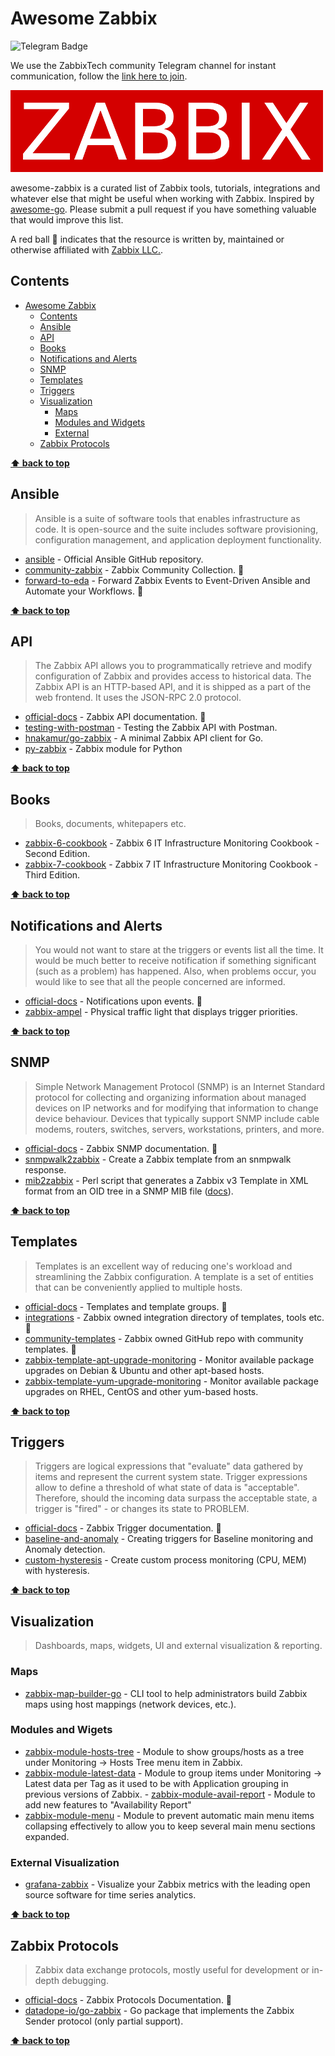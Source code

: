 # Awesome Zabbix

![Telegram Badge](https://img.shields.io/badge/join_us-on_telegram-%2326A5E4?logo=telegram&color=%2326A5E4&link=https%3A%2F%2Ft.me%2FZabbixTech)

We use the ZabbixTech community Telegram channel for instant communication, follow the [link here to join](https://t.me/ZabbixTech).

<a href="https://www.zabbix.com/"><img src="https://github.com/lasseoe/awesome-zabbix/raw/main/assets/zabbix_logo_500x131.png" alt="Zabbix LLC" title="Zabbix LLC" /></a>

awesome-zabbix is a curated list of Zabbix tools, tutorials, integrations and whatever else that might be useful when working with Zabbix. Inspired by [awesome-go](https://github.com/avelino/awesome-go/).
Please submit a pull request if you have something valuable that would improve this list.

A red ball 🔴 indicates that the resource is written by, maintained or otherwise affiliated with [Zabbix LLC.](https://www.zabbix.com/).

## Contents

- [Awesome Zabbix](#awesome-zabbix)
  - [Contents](#contents)
  - [Ansible](#ansible)
  - [API](#api)
  - [Books](#books)
  - [Notifications and Alerts](#notifications-and-alerts)
  - [SNMP](#snmp)
  - [Templates](#templates)
  - [Triggers](#triggers)
  - [Visualization](#visualization)
    - [Maps](#maps)
    - [Modules and Widgets](#modules-and-wigets)
    - [External](#external-visualization)
  - [Zabbix Protocols](#zabbix-protocols)

**[⬆ back to top](#contents)**

## Ansible

> Ansible is a suite of software tools that enables infrastructure as code. It is open-source and the suite includes software provisioning, configuration management, and application deployment functionality.

- [ansible](https://github.com/ansible/ansible) - Official Ansible GitHub repository.
- [community-zabbix](https://docs.ansible.com/ansible/latest/collections/community/zabbix/index.html) - Zabbix Community Collection. 🔴
- [forward-to-eda](https://blog.zabbix.com/forward-zabbix-events-to-event-driven-ansible-and-automate-your-workflows/25893/) - Forward Zabbix Events to Event-Driven Ansible and Automate your Workflows. 🔴

**[⬆ back to top](#contents)**

## API

> The Zabbix API allows you to programmatically retrieve and modify configuration of Zabbix and provides access to historical data. The Zabbix API is an HTTP-based API, and it is shipped as a part of the web frontend. It uses the JSON-RPC 2.0 protocol.

- [official-docs](https://www.zabbix.com/documentation/current/en/manual/api) - Zabbix API documentation. 🔴
- [testing-with-postman](https://mpolinowski.github.io/docs/DevOps/Zabbix/2022-01-13--zabbix-api-testing/2022-01-13) - Testing the Zabbix API with Postman.
- [hnakamur/go-zabbix](https://github.com/hnakamur/go-zabbix) - A minimal Zabbix API client for Go.
- [py-zabbix](https://github.com/adubkov/py-zabbix) - Zabbix module for Python

**[⬆ back to top](#contents)**

## Books

> Books, documents, whitepapers etc.

- [zabbix-6-cookbook](https://www.packtpub.com/product/zabbix-6-it-infrastructure-monitoring-cookbook-second-edition/9781803246918) -  Zabbix 6 IT Infrastructure Monitoring Cookbook - Second Edition.
- [zabbix-7-cookbook](https://www.packtpub.com/product/zabbix-7-it-infrastructure-monitoring-cookbook-third-edition/9781801078320) - Zabbix 7 IT Infrastructure Monitoring Cookbook - Third Edition.

**[⬆ back to top](#contents)**

## Notifications and Alerts

> You would not want to stare at the triggers or events list all the time. It would be much better to receive notification if something significant (such as a problem) has happened. Also, when problems occur, you would like to see that all the people concerned are informed.

- [official-docs](https://www.zabbix.com/documentation/current/en/manual/config/notifications) - Notifications upon events. 🔴
- [zabbix-ampel](https://github.com/niceshops/zabbix-ampel) - Physical traffic light that displays trigger priorities.

**[⬆ back to top](#contents)**

## SNMP

> Simple Network Management Protocol (SNMP) is an Internet Standard protocol for collecting and organizing information about managed devices on IP networks and for modifying that information to change device behaviour. Devices that typically support SNMP include cable modems, routers, switches, servers, workstations, printers, and more.

- [official-docs](https://www.zabbix.com/documentation/current/en/manual/config/items/itemtypes/snmp) - Zabbix SNMP documentation. 🔴
- [snmpwalk2zabbix](https://github.com/Sean-Bradley/SNMPWALK2ZABBIX) - Create a Zabbix template from an snmpwalk response.
- [mib2zabbix](https://github.com/sputtene/mib2zabbix) - Perl script that generates a Zabbix v3 Template in XML format from an OID tree in a SNMP MIB file ([docs](https://kb.offbyone.be/projects/public-knowledge-base/wiki/Convert_a_MIB_file_to_a_Zabbix_template)).

**[⬆ back to top](#contents)**

## Templates

> Templates is an excellent way of reducing one's workload and streamlining the Zabbix configuration. A template is a set of entities that can be conveniently applied to multiple hosts.

- [official-docs](https://www.zabbix.com/documentation/current/en/manual/config/templates) - Templates and template groups. 🔴
- [integrations](https://www.zabbix.com/integrations) - Zabbix owned integration directory of templates, tools etc. 🔴
- [community-templates](https://github.com/zabbix/community-templates) - Zabbix owned GitHub repo with community templates. 🔴
- [zabbix-template-apt-upgrade-monitoring](https://github.com/AkuLink1/zabbix-template-apt-upgrade-monitoring) - Monitor available package upgrades on Debian & Ubuntu and other apt-based hosts.
- [zabbix-template-yum-upgrade-monitoring](https://github.com/AkuLink1/zabbix-template-yum-update-monitoring) - Monitor available package upgrades on RHEL, CentOS and other yum-based hosts.

**[⬆ back to top](#contents)**

## Triggers

> Triggers are logical expressions that "evaluate" data gathered by items and represent the current system state. Trigger expressions allow to define a threshold of what state of data is "acceptable". Therefore, should the incoming data surpass the acceptable state, a trigger is "fired" - or changes its state to PROBLEM.

- [official-docs](https://www.zabbix.com/documentation/current/en/manual/config/triggers) - Zabbix Trigger documentation. 🔴
- [baseline-and-anomaly](https://mpolinowski.github.io/docs/DevOps/Zabbix/2022-01-16--zabbix-v6-baseline-monitoring/2022-01-16c) - Creating triggers for Baseline monitoring and Anomaly detection.
- [custom-hysteresis](https://www.burlutsky.su/monitoring/zabbix-create-custom-process-monitoring-cpu-mem-with-hysteresis/) - Create custom process monitoring (CPU, MEM) with hysteresis.

**[⬆ back to top](#contents)**

## Visualization

> Dashboards, maps, widgets, UI and external visualization & reporting.

### Maps

- [zabbix-map-builder-go](https://github.com/Spartan0nix/zabbix-map-builder-go) - CLI tool to help administrators build Zabbix maps using host mappings (network devices, etc.).

### Modules and Wigets

- [zabbix-module-hosts-tree](https://github.com/BGmot/zabbix-module-hosts-tree) - Module to show groups/hosts as a tree under Monitoring -> Hosts Tree menu item in Zabbix.
- [zabbix-module-latest-data](https://github.com/BGmot/zabbix-module-latest-data) - Module to group items under Monitoring -> Latest data per Tag as it used to be with Application grouping in previous versions of Zabbix.
- [zabbix-module-avail-report](https://github.com/BGmot/zabbix-module-avail-report) - Module to add new features to "Availability Report"
- [zabbix-module-menu](https://github.com/BGmot/zabbix-module-menu) - Module to prevent automatic main menu items collapsing effectively to allow you to keep several main menu sections expanded.

### External Visualization

- [grafana-zabbix](https://github.com/alexanderzobnin/grafana-zabbix) - Visualize your Zabbix metrics with the leading open source software for time series analytics.

**[⬆ back to top](#contents)**

## Zabbix Protocols

> Zabbix data exchange protocols, mostly useful for development or in-depth debugging.

- [official-docs](https://www.zabbix.com/documentation/current/en/manual/appendix/protocols) - Zabbix Protocols Documentation. 🔴
- [datadope-io/go-zabbix](https://github.com/datadope-io/go-zabbix) - Go package that implements the Zabbix Sender protocol (only partial support).

**[⬆ back to top](#contents)**

